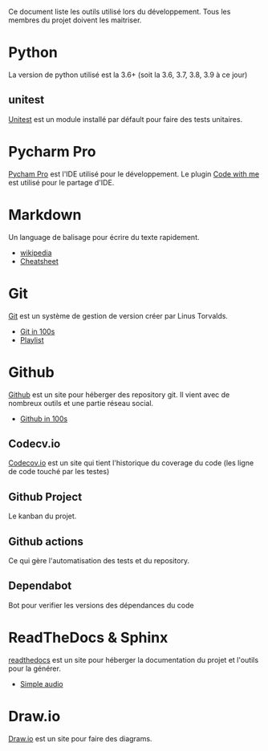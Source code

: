 Ce document liste les outils utilisé lors du développement. Tous les membres du projet doivent les maitriser.

# Python

La version de python utilisé est la 3.6+ (soit la 3.6, 3.7, 3.8, 3.9 à ce jour)

## unitest

[Unitest](https://docs.python.org/3/library/unittest.html) est un module installé par défault pour faire des tests
unitaires.

# Pycharm Pro

[Pycham Pro](https://www.jetbrains.com/pycharm/) est l'IDE utilisé pour le développement. Le
plugin [Code with me](https://plugins.jetbrains.com/plugin/14896-code-with-me) est utilisé pour le partage d'IDE.

# Markdown

Un language de balisage pour écrire du texte rapidement.

* [wikipedia](https://fr.wikipedia.org/wiki/Markdown)
* [Cheatsheet](https://www.markdownguide.org/cheat-sheet/)

# Git

[Git](https://git-scm.com/) est un système de gestion de version créer par Linus Torvalds.

* [Git in 100s](https://youtu.be/hwP7WQkmECE)
* [Playlist](https://www.youtube.com/watch?v=rP3T0Ee6pLU&list=PLjwdMgw5TTLXuY5i7RW0QqGdW0NZntqiP)

# Github

[Github](https://github.com) est un site pour héberger des repository git. Il vient avec de nombreux outils et une
partie réseau social.

* [Github in 100s](https://youtu.be/HkdAHXoRtos)

## Codecv.io

[Codecov.io](https://codecov.io) est un site qui tient l'historique du coverage du code (les ligne de code touché par
les testes)

## Github Project

Le kanban du projet.

## Github actions

Ce qui gère l'automatisation des tests et du repository.

## Dependabot

Bot pour verifier les versions des dépendances du code

# ReadTheDocs & Sphinx

[readthedocs](https://readthedocs.io) est un site pour héberger la documentation du projet et l'outils pour la générer.

* [Simple audio](https://simpleaudio.readthedocs.io/en/latest/index.html)

# Draw.io

[Draw.io](https://draw.io) est un site pour faire des diagrams.